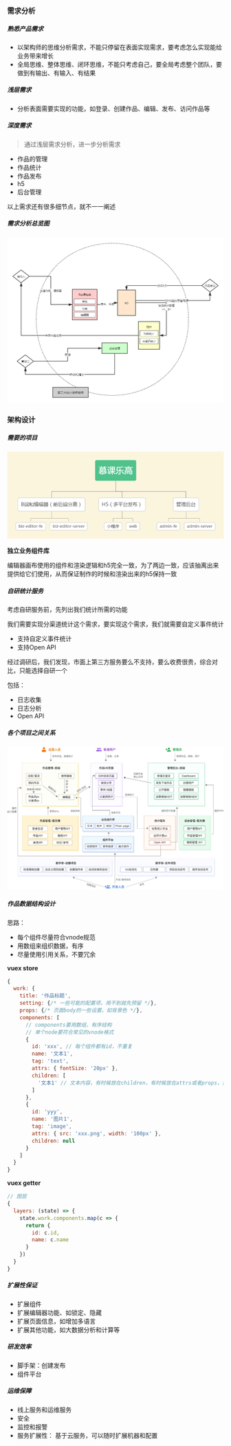 ### 需求分析
##### 熟悉产品需求
- 以架构师的思维分析需求，不能只停留在表面实现需求，要考虑怎么实现能给业务带来增长
- 全局思维、整体思维、闭环思维，不能只考虑自己，要全局考虑整个团队，要做到有输出、有输入、有结果

##### 浅层需求
- 分析表面需要实现的功能，如登录、创建作品、编辑、发布、访问作品等

##### 深度需求
> 通过浅层需求分析，进一步分析需求

- 作品的管理
- 作品统计
- 作品发布
- h5
- 后台管理

以上需求还有很多细节点，就不一一阐述

##### 需求分析总览图
![](../../images/diandian/1.png)

### 架构设计
##### 需要的项目
![](../../images/diandian/2.png)

**独立业务组件库**

编辑器画布使用的组件和渲染逻辑和h5完全一致，为了两边一致，应该抽离出来提供给它们使用，从而保证制作的时候和渲染出来的h5保持一致

##### 自研统计服务
考虑自研服务前，先列出我们统计所需的功能

我们需要实现分渠道统计这个需求，要实现这个需求，我们就需要自定义事件统计

- 支持自定义事件统计
- 支持Open API

经过调研后，我们发现，市面上第三方服务要么不支持，要么收费很贵，综合对比，只能选择自研一个

包括：

- 日志收集
- 日志分析
- Open API

##### 各个项目之间关系
![](../../images/diandian/3.png)

##### 作品数据结构设计

思路：
- 每个组件尽量符合vnode规范
- 用数组来组织数据，有序
- 尽量使用引用关系，不要冗余

**vuex store**
```javascript
{
  work: {
    title: '作品标题',
    setting: {/* 一些可能的配置项，用不到就先预留 */},
    props: {/* 页面body的一些设置，如背景色 */},
    components: [
      // components要用数组，有序结构
      // 单个node要符合常见的vnode格式
      {
        id: 'xxx', // 每个组件都有id，不重复
        name: '文本1',
        tag: 'text',
        attrs: { fontSize: '20px' },
        children: [
          '文本1' // 文本内容，有时候放在children，有时候放在attrs或者props，没有标准，看实际情况来确定
        ]
      },
      {
        id: 'yyy',
        name: '图片1',
        tag: 'image',
        attrs: { src: 'xxx.png', width: '100px' },
        children: null
      }
    ]
  }
}
```

**vuex getter**
```javascript
// 图层
{
  layers: (state) => {
    state.work.components.map(c => {
      return {
        id: c.id,
        name: c.name
      }
    })
  }
}
```

##### 扩展性保证
- 扩展组件
- 扩展编辑器功能、如锁定、隐藏
- 扩展页面信息，如增加多语言
- 扩展其他功能，如大数据分析和计算等

##### 研发效率
- 脚手架：创建发布
- 组件平台

##### 运维保障
- 线上服务和运维服务
- 安全
- 监控和报警
- 服务扩展性： 基于云服务，可以随时扩展机器和配置